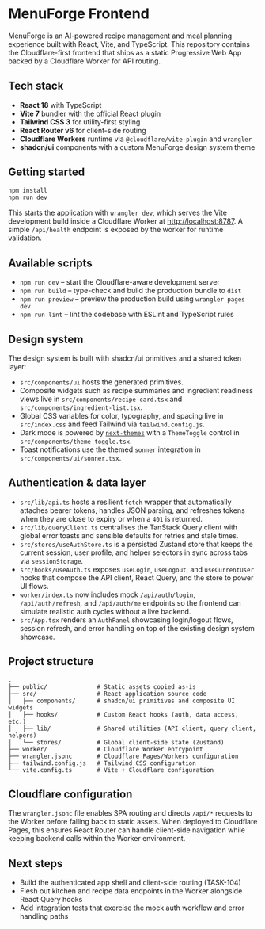 # MenuForge Frontend

MenuForge is an AI-powered recipe management and meal planning experience built with React, Vite, and TypeScript. This repository contains the Cloudflare-first frontend that ships as a static Progressive Web App backed by a Cloudflare Worker for API routing.

## Tech stack

- **React 18** with TypeScript
- **Vite 7** bundler with the official React plugin
- **Tailwind CSS 3** for utility-first styling
- **React Router v6** for client-side routing
- **Cloudflare Workers** runtime via `@cloudflare/vite-plugin` and `wrangler`
- **shadcn/ui** components with a custom MenuForge design system theme

## Getting started

```bash
npm install
npm run dev
```

This starts the application with `wrangler dev`, which serves the Vite development build inside a Cloudflare Worker at [http://localhost:8787](http://localhost:8787). A simple `/api/health` endpoint is exposed by the worker for runtime validation.

## Available scripts

- `npm run dev` – start the Cloudflare-aware development server
- `npm run build` – type-check and build the production bundle to `dist`
- `npm run preview` – preview the production build using `wrangler pages dev`
- `npm run lint` – lint the codebase with ESLint and TypeScript rules

## Design system

The design system is built with shadcn/ui primitives and a shared token layer:

- `src/components/ui` hosts the generated primitives.
- Composite widgets such as recipe summaries and ingredient readiness views live in `src/components/recipe-card.tsx` and `src/components/ingredient-list.tsx`.
- Global CSS variables for color, typography, and spacing live in `src/index.css` and feed Tailwind via `tailwind.config.js`.
- Dark mode is powered by [`next-themes`](https://github.com/pacocoursey/next-themes) with a `ThemeToggle` control in `src/components/theme-toggle.tsx`.
- Toast notifications use the themed `sonner` integration in `src/components/ui/sonner.tsx`.

## Authentication & data layer

- `src/lib/api.ts` hosts a resilient `fetch` wrapper that automatically attaches bearer tokens, handles JSON parsing, and refreshes tokens when they are close to expiry or when a `401` is returned.
- `src/lib/queryClient.ts` centralises the TanStack Query client with global error toasts and sensible defaults for retries and stale times.
- `src/stores/useAuthStore.ts` is a persisted Zustand store that keeps the current session, user profile, and helper selectors in sync across tabs via `sessionStorage`.
- `src/hooks/useAuth.ts` exposes `useLogin`, `useLogout`, and `useCurrentUser` hooks that compose the API client, React Query, and the store to power UI flows.
- `worker/index.ts` now includes mock `/api/auth/login`, `/api/auth/refresh`, and `/api/auth/me` endpoints so the frontend can simulate realistic auth cycles without a live backend.
- `src/App.tsx` renders an `AuthPanel` showcasing login/logout flows, session refresh, and error handling on top of the existing design system showcase.

## Project structure

```
.
├── public/              # Static assets copied as-is
├── src/                 # React application source code
│   ├── components/      # shadcn/ui primitives and composite UI widgets
│   ├── hooks/           # Custom React hooks (auth, data access, etc.)
│   ├── lib/             # Shared utilities (API client, query client, helpers)
│   └── stores/          # Global client-side state (Zustand)
├── worker/              # Cloudflare Worker entrypoint
├── wrangler.jsonc       # Cloudflare Pages/Workers configuration
├── tailwind.config.js   # Tailwind CSS configuration
└── vite.config.ts       # Vite + Cloudflare configuration
```

## Cloudflare configuration

The `wrangler.jsonc` file enables SPA routing and directs `/api/*` requests to the Worker before falling back to static assets. When deployed to Cloudflare Pages, this ensures React Router can handle client-side navigation while keeping backend calls within the Worker environment.

## Next steps

- Build the authenticated app shell and client-side routing (TASK-104)
- Flesh out kitchen and recipe data endpoints in the Worker alongside React Query hooks
- Add integration tests that exercise the mock auth workflow and error handling paths

